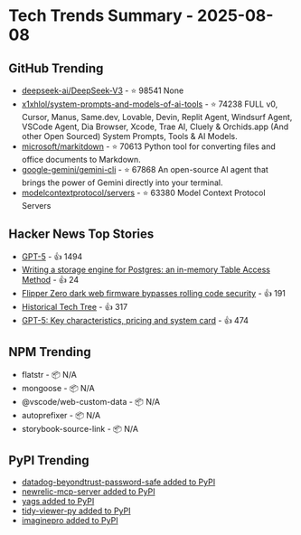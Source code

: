 # Tech Trends Summary - 2025-08-08

## GitHub Trending
- [deepseek-ai/DeepSeek-V3](https://github.com/deepseek-ai/DeepSeek-V3) - ⭐ 98541
  None
- [x1xhlol/system-prompts-and-models-of-ai-tools](https://github.com/x1xhlol/system-prompts-and-models-of-ai-tools) - ⭐ 74238
  FULL v0, Cursor, Manus, Same.dev, Lovable, Devin, Replit Agent, Windsurf Agent, VSCode Agent, Dia Browser, Xcode, Trae AI, Cluely & Orchids.app (And other Open Sourced) System Prompts, Tools & AI Models.
- [microsoft/markitdown](https://github.com/microsoft/markitdown) - ⭐ 70613
  Python tool for converting files and office documents to Markdown.
- [google-gemini/gemini-cli](https://github.com/google-gemini/gemini-cli) - ⭐ 67868
  An open-source AI agent that brings the power of Gemini directly into your terminal.
- [modelcontextprotocol/servers](https://github.com/modelcontextprotocol/servers) - ⭐ 63380
  Model Context Protocol Servers

## Hacker News Top Stories
- [GPT-5](https://openai.com/gpt-5/) - 👍 1494
- [Writing a storage engine for Postgres: an in-memory Table Access Method](https://notes.eatonphil.com/2023-11-01-postgres-table-access-methods.html) - 👍 24
- [Flipper Zero dark web firmware bypasses rolling code security](https://www.rtl-sdr.com/flipperzero-darkweb-firmware-bypasses-rolling-code-security/) - 👍 191
- [Historical Tech Tree](https://www.historicaltechtree.com/) - 👍 317
- [GPT-5: Key characteristics, pricing and system card](https://simonwillison.net/2025/Aug/7/gpt-5/) - 👍 474

## NPM Trending
- flatstr - 📦 N/A
- mongoose - 📦 N/A
- @vscode/web-custom-data - 📦 N/A
- autoprefixer - 📦 N/A
- storybook-source-link - 📦 N/A

## PyPI Trending
- [datadog-beyondtrust-password-safe added to PyPI](https://pypi.org/project/datadog-beyondtrust-password-safe/)
- [newrelic-mcp-server added to PyPI](https://pypi.org/project/newrelic-mcp-server/)
- [yags added to PyPI](https://pypi.org/project/yags/)
- [tidy-viewer-py added to PyPI](https://pypi.org/project/tidy-viewer-py/)
- [imaginepro added to PyPI](https://pypi.org/project/imaginepro/)
